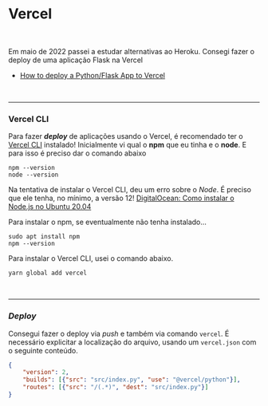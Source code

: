 # Vercel

<br>

Em maio de 2022 passei a estudar alternativas ao Heroku.
Consegi fazer o deploy de uma aplicação Flask na Vercel

- [How to deploy a Python/Flask App to Vercel ](https://dev.to/andrewbaisden/how-to-deploy-a-python-flask-app-to-vercel-2o5k)

<br>

----

### Vercel CLI

Para fazer ***deploy*** de aplicações usando o Vercel, é recomendado ter o [Vercel CLI](https://vercel.com/cli) instalado!
Inicialmente vi qual o **npm** que eu tinha e o **node**.
E para isso é preciso dar o comando abaixo

```
npm --version
node --version
```

Na tentativa de instalar o Vercel CLI, deu um erro sobre o *Node*. É preciso que ele tenha, no mínimo, a versão 12!
[DigitalOcean: Como instalar o Node.js no Ubuntu 20.04](https://www.digitalocean.com/community/tutorials/how-to-install-node-js-on-ubuntu-20-04-pt)

Para instalar o npm, se eventualmente não tenha instalado...

```
sudo apt install npm
npm --version
```


Para instalar o Vercel CLI, usei o comando abaixo.
```
yarn global add vercel
```

<br>

----

### *Deploy*

Consegui fazer o deploy via *push* e também via comando ``vercel``.
É necessário explicitar a localização do arquivo, usando um ```vercel.json``` com o seguinte conteúdo.

```json
{
    "version": 2,
    "builds": [{"src": "src/index.py", "use": "@vercel/python"}],
    "routes": [{"src": "/(.*)", "dest": "src/index.py"}]
}
```

